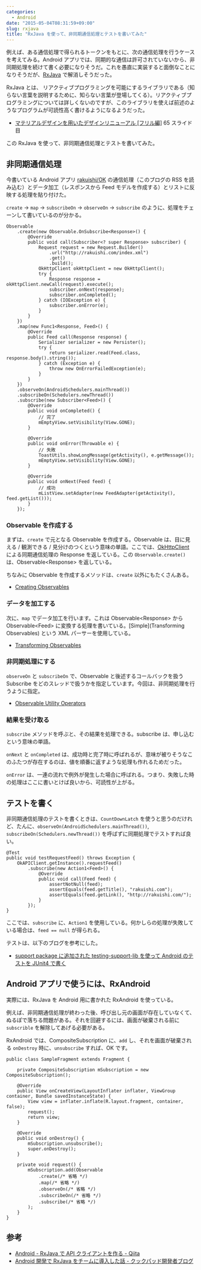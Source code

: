```yaml
---
categories:
  - Android
date: "2015-05-04T08:31:59+09:00"
slug: rxjava
title: "RxJava を使って、非同期通信処理とテストを書いてみた"
---
```


例えば、ある通信処理で得られるトークンをもとに、次の通信処理を行うケースを考えてみる。Android アプリでは、同期的な通信は許可されていないから、非同期処理を続けて書く必要になりそうだ。これを愚直に実装すると面倒なことになりそうだが、[RxJava](https://github.com/ReactiveX/RxJava) で解消しそうだった。

RxJava とは、
リアクティブプログラミングを可能にするライブラリである（知らない言葉を説明するために、知らない言葉が登場してくる）。リアクティブプログラミングについては詳しくないのですが、このライブラリを使えば前述のようなプログラムが可読性高く書けるようになるようだった。

- [マテリアルデザインを用いたデザインリニューアル [フリル編]](http://www.slideshare.net/yuki930/ss-47398513) 65 スライド目

この RxJava を使って、非同期通信処理とテストを書いてみた。

## 非同期通信処理

今書いている Android アプリ [rakuishi/OK](https://github.com/rakuishi/OK) の通信処理（このブログの RSS を読み込む）とデータ加工（レスポンスから Feed モデルを作成する）とリストに反映する処理を貼り付けた。

`create` → `map` → `subscribeOn` → `observeOn` → `subscribe` のように、処理をチェーンして書いているのが分かる。

    Observable
        .create(new Observable.OnSubscribe<Response>() {
            @Override
            public void call(Subscriber<? super Response> subscriber) {
                Request request = new Request.Builder()
                    .url("http://rakuishi.com/index.xml")
                    .get()
                    .build();
                OkHttpClient okHttpClient = new OkHttpClient();
                try {
                    Response response = okHttpClient.newCall(request).execute();
                    subscriber.onNext(response);
                    subscriber.onCompleted();
                } catch (IOException e) {
                    subscriber.onError(e);
                }
            }
        })
        .map(new Func1<Response, Feed>() {
            @Override
            public Feed call(Response response) {
                Serializer serializer = new Persister();
                try {
                    return serializer.read(Feed.class, response.body().string());
                } catch (Exception e) {
                    throw new OnErrorFailedException(e);
                }
            }
        })
        .observeOn(AndroidSchedulers.mainThread())
        .subscribeOn(Schedulers.newThread())
        .subscribe(new Subscriber<Feed>() {
            @Override
            public void onCompleted() {
                // 完了
                mEmptyView.setVisibility(View.GONE);
            }

            @Override
            public void onError(Throwable e) {
                // 失敗
                ToastUtils.showLongMessage(getActivity(), e.getMessage());
                mEmptyView.setVisibility(View.GONE);
            }

            @Override
            public void onNext(Feed feed) {
                // 成功
                mListView.setAdapter(new FeedAdapter(getActivity(), feed.getList()));
            }
        });

### Observable を作成する

まずは、`create` で元となる Observable を作成する。Observable は、目に見える / 観測できる / 見分けのつくという意味の単語。ここでは、[OkHttpClient](https://github.com/square/okhttp) による同期通信処理の Response を返している。この `Observable.create()` は、Observable&lt;Response&gt; を返している。

ちなみに Observable を作成するメソッドは、`create` 以外にもたくさんある。

- [Creating Observables](https://github.com/ReactiveX/RxJava/wiki/Creating-Observables)

### データを加工する

次に、`map` でデータ加工を行います。これは Observable&lt;Response&gt; から Observable&lt;Feed&gt; に変換する処理を書いている。[Simple](Transforming Observables) という XML パーサーを使用している。

- [Transforming Observables](https://github.com/ReactiveX/RxJava/wiki/Transforming-Observables)

### 非同期処理にする

`observeOn` と `subscribeOn` で、Observable と後述するコールバックを扱う Subscribe をどのスレッドで扱うかを指定しています。今回は、非同期処理を行うように指定。

- [Observable Utility Operators](https://github.com/ReactiveX/RxJava/wiki/Observable-Utility-Operators)

### 結果を受け取る

`subscribe` メソッドを呼ぶと、その結果を処理できる。subscribe は、申し込むという意味の単語。

`onNext` と `onCompleted` は、成功時と完了時に呼ばれるが、意味が被りそうなこのふたつが存在するのは、値を順番に返すような処理も作れるためだった。

`onError` は、一連の流れで例外が発生した場合に呼ばれる。つまり、失敗した時の処理はここに書いとけば良いから、可読性が上がる。

## テストを書く

非同期通信処理のテストを書くときは、`CountDownLatch` を使うと思うのだけれど、たんに、`observeOn(AndroidSchedulers.mainThread())`, `subscribeOn(Schedulers.newThread())` を呼ばずに同期処理でテストすれば良い。

    @Test
    public void testRequestFeed() throws Exception {
        OkAPIClient.getInstance().requestFeed()
            .subscribe(new Action1<Feed>() {
                @Override
                public void call(Feed feed) {
                    assertNotNull(feed);
                    assertEquals(feed.getTitle(), "rakuishi.com");
                    assertEquals(feed.getLink(), "http://rakuishi.com/");
                }
            });
    }

ここでは、`subscribe` に、`Action1` を使用している。何かしらの処理が失敗している場合は、`feed == null` が得られる。

テストは、以下のブログを参考にした。

- [support package に追加された testing-support-lib を使って Android のテストを JUnit4 で書く](http://sys1yagi.hatenablog.com/entry/2014/12/22/135455)

## Android アプリで使うには、RxAndroid

実際には、RxJava を Android 用に書かれた RxAndroid を使っている。

例えば、非同期通信処理が終わった後、呼び出し元の画面が存在していなくて、ぬるぽで落ちる問題がある。それを回避するには、画面が破棄される前に `subscrible` を解除してあげる必要がある。

RxAndroid では、CompositeSubscription に、`add` し、それを画面が破棄される `onDestroy` 時に、`unsubscribe` すれば、OK です。

    public class SampleFragment extends Fragment {

        private CompositeSubscription mSubscription = new CompositeSubscription();

        @Override
        public View onCreateView(LayoutInflater inflater, ViewGroup container, Bundle savedInstanceState) {
            View view = inflater.inflate(R.layout.fragment, container, false);
            request();
            return view;
        }

        @Override
        public void onDestroy() {
            mSubscription.unsubscribe();
            super.onDestroy();
        }

        private void request() {
            mSubscription.add(Observable
                .create(/* 省略 */)
                .map(/* 省略 */)
                .observeOn(/* 省略 */)
                .subscribeOn(/* 省略 */)
                .subscribe(/* 省略 */)
            );
        }
    }

## 参考

- [Android - RxJava で API クライアントを作る - Qiita](http://qiita.com/rejasupotaro/items/18f3b7c62ab071c9fee5)
- [Android 開発で RxJava をチームに導入した話 - クックパッド開発者ブログ](http://techlife.cookpad.com/entry/2015/04/17/100000)
